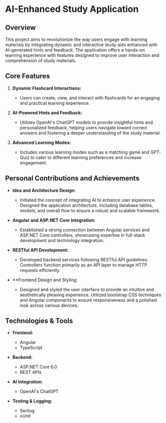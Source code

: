 # AI-Enhanced Study Application

## Overview

This project aims to revolutionize the way users engage with learning materials by integrating dynamic and interactive study aids enhanced with AI-generated hints and feedback. The application offers a hands-on learning experience with features designed to improve user interaction and comprehension of study materials.

## Core Features

1. **Dynamic Flashcard Interactions:** 
   - Users can create, view, and interact with flashcards for an engaging and practical learning experience.

2. **AI-Powered Hints and Feedback:**
   - Utilizes OpenAI's ChatGPT models to provide insightful hints and personalized feedback, helping users navigate toward correct answers and fostering a deeper understanding of the study material.

3. **Advanced Learning Modes:**
   - Includes various learning modes such as a matching game and GPT-Quiz to cater to different learning preferences and increase engagement.

## Personal Contributions and Achievements

- **Idea and Architecture Design:**
  - Initiated the concept of integrating AI to enhance user experience. Designed the application architecture, including database tables, models, and overall flow to ensure a robust and scalable framework.

- **Angular and ASP.NET Core Integration:**
  - Established a strong connection between Angular services and ASP.NET Core controllers, showcasing expertise in full-stack development and technology integration.

- **RESTful API Development:**
  - Developed backend services following RESTful API guidelines. Controllers function primarily as an API layer to manage HTTP requests efficiently.

- **Frontend Design and Styling:
   - Designed and styled the user interface to provide an intuitive and aesthetically pleasing experience. Utilized bootstrap CSS techniques and Angular components to ensure responsiveness and a polished look across various devices.

## Technologies & Tools

- **Frontend:**
  - Angular
  - TypeScript

- **Backend:**
  - ASP.NET Core 6.0
  - REST APIs

- **AI Integration:**
  - OpenAI's ChatGPT

- **Testing & Logging:**
  - Serilog
  - xUnit



